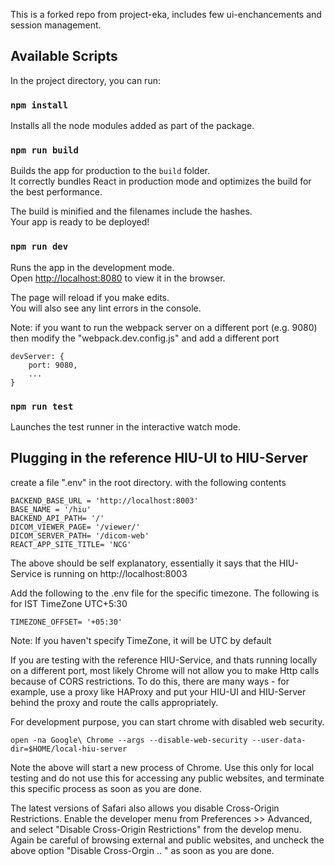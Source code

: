 This is a forked repo from project-eka, includes few ui-enchancements and session management.

## Available Scripts

In the project directory, you can run:

### `npm install`

Installs all the node modules added as part of the package.

### `npm run build`

Builds the app for production to the `build` folder.<br />
It correctly bundles React in production mode and optimizes the build for the best performance.

The build is minified and the filenames include the hashes.<br />
Your app is ready to be deployed!

### `npm run dev`

Runs the app in the development mode.<br />
Open [http://localhost:8080](http://localhost:8080) to view it in the browser.

The page will reload if you make edits.<br />
You will also see any lint errors in the console.


Note: if you want to run the webpack server on a different port (e.g. 9080) then modify the "webpack.dev.config.js" and add a different port
```
devServer: {
    port: 9080,
    ...
}
```

### `npm run test`

Launches the test runner in the interactive watch mode.


## Plugging in the reference HIU-UI to HIU-Server

create a file ".env" in the root directory. with the following contents

```
BACKEND_BASE_URL = 'http://localhost:8003'
BASE_NAME = '/hiu'
BACKEND_API_PATH= '/'
DICOM_VIEWER_PAGE= '/viewer/'
DICOM_SERVER_PATH= '/dicom-web'
REACT_APP_SITE_TITLE= 'NCG'
```
The above should be self explanatory, essentially it says that the HIU-Service is running on http://localhost:8003

Add the following to the .env file for the specific timezone. The following is for IST TimeZone UTC+5:30

```aidl
TIMEZONE_OFFSET= '+05:30'
```

Note: If you haven't specify TimeZone, it will be UTC by default

If you are testing with the reference HIU-Service, and thats running locally on a different port, most likely Chrome will not allow you to make Http calls because of CORS restrictions. To do this, there are many ways - for example, use a proxy like HAProxy and put your HIU-UI and HIU-Server behind the proxy and route the calls appropriately. 

For development purpose, you can start chrome with disabled web security. 

```
open -na Google\ Chrome --args --disable-web-security --user-data-dir=$HOME/local-hiu-server
```
Note the above will start a new process of Chrome. Use this only for local testing and do not use this for accessing any public websites, and terminate this specific process as soon as you are done. 


The latest versions of Safari also allows you disable Cross-Origin Restrictions. Enable the developer menu from Preferences >> Advanced, and select "Disable Cross-Origin Restrictions" from the develop menu. Again be careful of browsing external and public websites, and uncheck the above option "Disable Cross-Orgin .. " as soon as you are done. 
